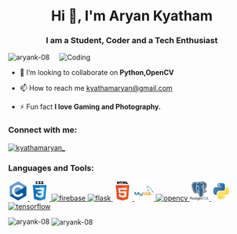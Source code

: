 <h1 align="center">Hi 👋, I'm Aryan Kyatham</h1>
<h3 align="center">I am a Student, Coder and a Tech Enthusiast</h3>
<img align="right" alt="Coding" width="400" src="https://media.tenor.com/SxJQcg2-UGkAAAAC/working-from.gif"
<p align="left"> <img src="https://komarev.com/ghpvc/?username=aryank-08&label=Profile%20views&color=0e75b6&style=flat" alt="aryank-08" /> </p>

- 👯 I’m looking to collaborate on **Python,OpenCV**

- 📫 How to reach me [kyathamaryan@gmail.com](kyathamaryan@gmail.com)

- ⚡ Fun fact **I love Gaming and Photography.**

<h3 align="left">Connect with me:</h3>
<p align="left">
<a href="https://twitter.com/kyathamaryan_" target="blank"><img align="center" src="https://raw.githubusercontent.com/rahuldkjain/github-profile-readme-generator/master/src/images/icons/Social/twitter.svg" alt="kyathamaryan_" height="30" width="40" /></a>
</p>

<h3 align="left">Languages and Tools:</h3>
<p align="left"> <a href="https://www.cprogramming.com/" target="_blank" rel="noreferrer"> <img src="https://raw.githubusercontent.com/devicons/devicon/master/icons/c/c-original.svg" alt="c" width="40" height="40"/> </a> <a href="https://www.w3schools.com/css/" target="_blank" rel="noreferrer"> <img src="https://raw.githubusercontent.com/devicons/devicon/master/icons/css3/css3-original-wordmark.svg" alt="css3" width="40" height="40"/> </a> <a href="https://firebase.google.com/" target="_blank" rel="noreferrer"> <img src="https://www.vectorlogo.zone/logos/firebase/firebase-icon.svg" alt="firebase" width="40" height="40"/> </a> <a href="https://flask.palletsprojects.com/" target="_blank" rel="noreferrer"> <img src="https://www.vectorlogo.zone/logos/pocoo_flask/pocoo_flask-icon.svg" alt="flask" width="40" height="40"/> </a> <a href="https://www.w3.org/html/" target="_blank" rel="noreferrer"> <img src="https://raw.githubusercontent.com/devicons/devicon/master/icons/html5/html5-original-wordmark.svg" alt="html5" width="40" height="40"/> </a> <a href="https://www.mysql.com/" target="_blank" rel="noreferrer"> <img src="https://raw.githubusercontent.com/devicons/devicon/master/icons/mysql/mysql-original-wordmark.svg" alt="mysql" width="40" height="40"/> </a> <a href="https://opencv.org/" target="_blank" rel="noreferrer"> <img src="https://www.vectorlogo.zone/logos/opencv/opencv-icon.svg" alt="opencv" width="40" height="40"/> </a> <a href="https://www.postgresql.org" target="_blank" rel="noreferrer"> <img src="https://raw.githubusercontent.com/devicons/devicon/master/icons/postgresql/postgresql-original-wordmark.svg" alt="postgresql" width="40" height="40"/> </a> <a href="https://www.python.org" target="_blank" rel="noreferrer"> <img src="https://raw.githubusercontent.com/devicons/devicon/master/icons/python/python-original.svg" alt="python" width="40" height="40"/> </a> <a href="https://www.tensorflow.org" target="_blank" rel="noreferrer"> <img src="https://www.vectorlogo.zone/logos/tensorflow/tensorflow-icon.svg" alt="tensorflow" width="40" height="40"/> </a> </p>

<p><img align="left" src="https://github-readme-stats.vercel.app/api/top-langs?username=aryank-08&show_icons=true&locale=en&layout=compact" alt="aryank-08" /></p>

<p>&nbsp;<img align="center" src="https://github-readme-stats.vercel.app/api?username=aryank-08&show_icons=true&locale=en" alt="aryank-08" /></p>


